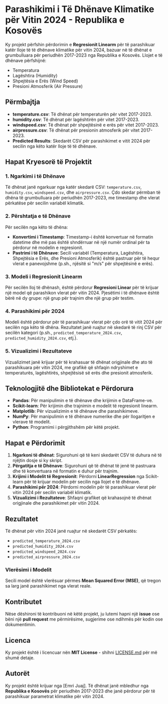 # Parashikimi i Të Dhënave Klimatike për Vitin 2024 - Republika e Kosovës

Ky projekt përfshin përdorimin e **Regresionit Linearm** për të parashikuar katër lloje të të dhënave klimatike për vitin 2024, bazuar në të dhënat e grumbulluara për periudhën 2017-2023 nga Republika e Kosovës. Llojet e të dhënave përfshijnë:
- Temperatura
- Lagështira (Humidity)
- Shpejtësia e Erës (Wind Speed)
- Presioni Atmosferik (Air Pressure)

## Përmbajtja
- **temperature.csv**: Të dhënat për temperaturën për vitet 2017-2023.
- **humidity.csv**: Të dhënat për lagështirën për vitet 2017-2023.
- **windspeed.csv**: Të dhënat për shpejtësinë e erës për vitet 2017-2023.
- **airpressure.csv**: Të dhënat për presionin atmosferik për vitet 2017-2023.
- **Predicted Results**: Skedarët CSV për parashikimet e vitit 2024 për secilin nga këto katër lloje të të dhënave.
  
## Hapat Kryesorë të Projektit

### 1. Ngarkimi i të Dhënave
Të dhënat janë ngarkuar nga katër skedarë CSV: `temperature.csv`, `humidity.csv`, `windspeed.csv`, dhe `airpressure.csv`. Çdo skedar përmban të dhëna të grumbulluara për periudhën 2017-2023, me timestamp dhe vlerat përkatëse për secilin variabël klimatik.

### 2. Përshtatja e të Dhënave
Për secilën nga këto të dhëna:
- **Konvertimi i Timestamp**: Timestamp-i është konvertuar në formatin datetime dhe më pas është shndërruar në një numër ordinal për ta përdorur në modelin e regresionit.
- **Pastrimi i të Dhënave**: Secili variabël (Temperatura, Lagështira, Shpejtësia e Erës, dhe Presioni Atmosferik) është pastruar për të hequr vlerat e panevojshme (p.sh., njësitë si "m/s" për shpejtësinë e erës).

### 3. Modeli i Regresionit Linearm
Për secilën lloj të dhënash, është përdorur **Regresioni Linear** për të krijuar një model që parashikon vlerat për vitin 2024. Pjesëtimi i të dhënave është bërë në dy grupe: një grup për trajnim dhe një grup për testim.

### 4. Parashikimi për 2024
Modeli është përdorur për të parashikuar vlerat për çdo orë të vitit 2024 për secilën nga këto të dhëna. Rezultatet janë ruajtur në skedarë të rinj CSV për secilën kategori (p.sh., `predicted_temperature_2024.csv`, `predicted_humidity_2024.csv`, etj.).

### 5. Vizualizimi i Rezultateve
Vizualizimet janë krijuar për të krahasuar të dhënat origjinale dhe ato të parashikuara për vitin 2024, me grafikë që shfaqin ndryshimet e temperaturës, lagështirës, shpejtësisë së erës dhe presionit atmosferik.

## Teknologjitë dhe Bibliotekat e Përdorura

- **Pandas**: Për manipulimin e të dhënave dhe krijimin e DataFrame-ve.
- **Scikit-learn**: Për krijimin dhe trajnimin e modelit të regresionit linearm.
- **Matplotlib**: Për vizualizimin e të dhënave dhe parashikimeve.
- **NumPy**: Për manipulimin e të dhënave numerike dhe për llogaritjen e vlerave të modelit.
- **Python**: Programimi i përgjithshëm për këtë projekt.

## Hapat e Përdorimit

1. **Ngarkoni të dhënat**: Sigurohuni që të keni skedarët CSV të duhura në të njëjtin dosje si ky skript.
2. **Përgatitja e të Dhënave**: Sigurohuni që të dhënat të jenë të pastruara dhe të konvertuara në formatin e duhur për trajnim.
3. **Krijimi i Modelit të Regresionit**: Përdorni **LinearRegression** nga Scikit-learn për të krijuar modelin për secilin nga llojet e të dhënave.
4. **Parashikimi për 2024**: Përdorni modelin për të parashikuar vlerat për vitin 2024 për secilin variabël klimatik.
5. **Vizualizimi i Rezultateve**: Shfaqni grafiket që krahasojnë të dhënat origjinale dhe parashikimet për vitin 2024.

## Rezultatet

Të dhënat për vitin 2024 janë ruajtur në skedarët CSV përkatës:
- `predicted_temperature_2024.csv`
- `predicted_humidity_2024.csv`
- `predicted_windspeed_2024.csv`
- `predicted_airpressure_2024.csv`

### Vlerësimi i Modelit
Secili model është vlerësuar përmes **Mean Squared Error (MSE)**, që tregon sa larg janë parashikimet nga vlerat reale.

## Kontributet

Nëse dëshironi të kontribuoni në këtë projekt, ju lutemi hapni një **issue** ose bëni një **pull request** me përmirësime, sugjerime ose ndihmës për kodin ose dokumentimin.

## Licenca

Ky projekt është i licencuar nën **MIT License** - shihni [LICENSE.md](LICENSE.md) për më shumë detaje.

## Autorët

Ky projekt është krijuar nga [Emri Juaj]. Të dhënat janë mbledhur nga **Republika e Kosovës** për periudhën 2017-2023 dhe janë përdorur për të parashikuar parametrat klimatike për vitin 2024.

